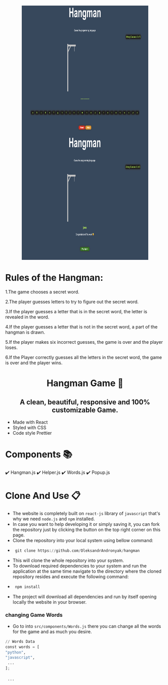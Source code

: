 <p align="center">
  <img src="./src/components/images/home.png" align="center" width="400" height="400" />
  <img src="./src/components/images/win.png" align="center" width="400" height="400" />
</p>

# Rules of the Hangman: 

1.The game chooses a secret word.

2.The player guesses letters to try to figure out the secret word.

3.If the player guesses a letter that is in the secret word, the letter is revealed in the word.

4.If the player guesses a letter that is not in the secret word, a part of the hangman is drawn.

5.If the player makes six incorrect guesses, the game is over and the player loses.

6.If the Player correctly guesses all the letters in the secret word, the game is over and the player wins.


<h1 align="center">Hangman Game 🥳</h1>
<h2 align="center">A clean, beautiful, responsive and 100% customizable Game.</h2>

- Made with React
- Styled with CSS
- Code style Prettier

# Components 📚
✔️ Hangman.js
✔️ Helper.js
✔️ Words.js
✔️ Popup.js

# Clone And Use 📋

- The website is completely built on `react-js` library of `javascript` that's why we need `node.js` and `npm` installed.
- In case you want to help developing it or simply saving it, you can fork the repository just by clicking the button on the top right corner on this page.
- Clone the repository into your local system using bellow command:
 - ```python
    git clone https://github.com/OleksandrAndronyak/hangman
   ```
- This will clone the whole repository into your system.
- To download required dependencies to your system and run the application at the same time navigate to the directory where the cloned repository resides and execute the following command:
 - ```python
    npm install
   ```
- The project will download all dependencies and run by itself opening locally the website in your browser.

### changing Game Words
- Go to into `src/components/Words.js` there you can change all the words for the game and as much you desire.
``` python
// Words Data
const words = [
"python",
"javascript",
 ...
];

 ...
```